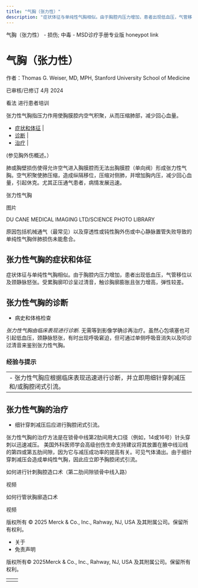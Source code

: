 ```yaml
---
title: "气胸（张力性）"
description: "症状体征与单纯性气胸相似。由于胸腔内压力增加，患者出现低血压，气管移位以及颈静脉怒张。受累胸廓叩诊呈过清音，触诊胸廓膨胀且张力增高，弹性较差。"
---
```


﻿气胸（张力性） \- 损伤; 中毒 \- MSD诊疗手册专业版 honeypot link

# 气胸（张力性）

作者：Thomas G. Weiser, MD, MPH, Stanford University School of Medicine

已审核/已修订 4月 2024

看法 进行患者培训

张力性气胸指压力作用使胸膜腔内空气积聚，从而压缩肺部，减少回心血量。

- [症状和体征](#症状和体征_v12529674_zh) \|
- [诊断](#诊断_v12529678_zh) \|
- [治疗](#治疗_v12529695_zh) \|

(参见胸外伤概述。）

肺或胸壁损伤使得允许空气进入胸膜腔而无法出胸膜腔（单向阀）形成张力性气胸。空气积聚使肺压缩，造成纵隔移位，压缩对侧肺，并增加胸内压，减少回心血量，引起休克。尤其正压通气患者，病情发展迅速。

张力性气胸



图片

DU CANE MEDICAL IMAGING LTD/SCIENCE PHOTO LIBRARY

原因包括机械通气（最常见）以及穿透性或钝性胸外伤或中心静脉置管失败导致的单纯性气胸伴肺损伤未能愈合。

## 张力性气胸的症状和体征

症状体征与单纯性气胸相似。由于胸腔内压力增加，患者出现低血压，气管移位以及颈静脉怒张。受累胸廓叩诊呈过清音，触诊胸廓膨胀且张力增高，弹性较差。

## 张力性气胸的诊断

- 病史和体格检查


_张力性气胸由临床表现进行诊断._ 无需等到影像学确诊再治疗。虽然心包填塞也可引起低血压，颈静脉怒张，有时出现呼吸窘迫，但可通过单侧呼吸音消失以及叩诊过清音来鉴别张力性气胸。

### 经验与提示

|     |
| --- |
| - 张力性气胸应根据临床表现迅速进行诊断，并立即用细针穿刺减压和/或胸腔闭式引流。 |

## 张力性气胸的治疗

- 细针穿刺减压后应进行胸腔闭式引流。


张力性气胸的治疗方法是在锁骨中线第2肋间用大口径（例如，14或16号）针头穿刺以迅速减压。 美国外科医师学会高级创伤生命支持建议将其放置在腋中线沿线的第四或第五肋间隙，因为它与减压成功率的提高有关。可见气体涌出。由于细针穿刺减压会造成单纯性气胸，因此应立即予胸腔闭式引流。

如何进行针刺胸腔造口术（第二肋间隙锁骨中线入路）



视频

如何行管状胸廓造口术



视频



版权所有 © 2025
Merck & Co., Inc., Rahway, NJ, USA 及其附属公司。保留所有权利。

- 关于
- 免责声明

版权所有© 2025Merck & Co., Inc., Rahway, NJ, USA 及其附属公司。保留所有权利。

|     |     |
| --- | --- |
|  |  |